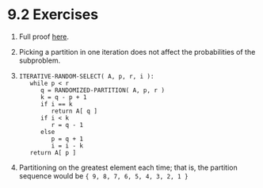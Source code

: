 # 9.2 Exercises

1. Full proof [here](https://ita.skanev.com/09/02/01.html).

2. Picking a partition in one iteration does not affect the probabilities of the subproblem.

3. ```
   ITERATIVE-RANDOM-SELECT( A, p, r, i ):
      while p < r
         q = RANDOMIZED-PARTITION( A, p, r )
         k = q - p + 1
         if i == k
            return A[ q ]
         if i < k
            r = q - 1
         else
            p = q + 1
            i = i - k
      return A[ p ]
   ```

4. Partitioning on the greatest element each time; that is, the partition sequence would be `{ 9, 8, 7, 6, 5, 4, 3, 2, 1 }`